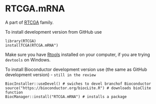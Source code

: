# RTCGA.mRNA

A part of [RTCGA](https://github.com/RTCGA) family.

To install development version from GitHub use

````{R}
library(RTCGA)
installTCGA(RTCGA.mRNA")
````

Make sure you have [Rtools](https://cran.r-project.org/bin/windows/Rtools/) installed on your computer, if you are trying `devtools` on Windows.

To install Bioconductor development version use (the same as GitHub development version) - `still in the review`

````{R}
BiocInstaller::useDevel() # swiches to devel branchof Bioconductor
source("https://bioconductor.org/biocLite.R") # downloads bioClite function
BiocManager::install("RTCGA.mRNA") # installs a package
````

